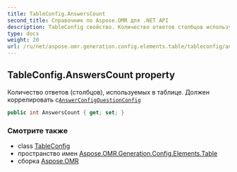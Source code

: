 ```yaml
---
title: TableConfig.AnswersCount
second_title: Справочник по Aspose.OMR для .NET API
description: TableConfig свойство. Количество ответов столбцов используемых в таблице. Должен коррелировать сAnswerConfigQuestionConfig
type: docs
weight: 20
url: /ru/net/aspose.omr.generation.config.elements.table/tableconfig/answerscount/
---
```

## TableConfig.AnswersCount property

Количество ответов (столбцов), используемых в таблице. Должен коррелировать с[`AnswerConfig`](../../../aspose.omr.generation.config.elements.parents/answerconfig/)[`QuestionConfig`](../../questionconfig/)

```csharp
public int AnswersCount { get; set; }
```

### Смотрите также

* class [TableConfig](../)
* пространство имен [Aspose.OMR.Generation.Config.Elements.Table](../../tableconfig/)
* сборка [Aspose.OMR](../../../)


